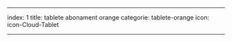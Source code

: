 ---

index: 1
title: tablete abonament orange
categorie: tablete-orange
icon: icon-Cloud-Tablet

---